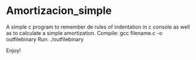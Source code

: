 # Amortizacion_simple
 A simple c program to remember de rules of indentation in c console as well as to calculate a simple amortization.
 Compile: gcc filename.c -o outfilebinary
 Run: ./outfilebinary
 
 Enjoy!
